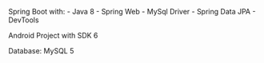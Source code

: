 Spring Boot with:
	- Java 8
	- Spring Web
	- MySql Driver
	- Spring Data JPA
	- DevTools

Android Project with SDK 6

Database: MySQL 5
